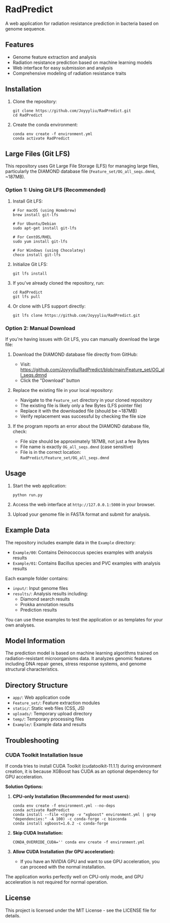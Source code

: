 # RadPredict

A web application for radiation resistance prediction in bacteria based on genome sequence.

## Features

- Genome feature extraction and analysis
- Radiation resistance prediction based on machine learning models
- Web interface for easy submission and analysis
- Comprehensive modeling of radiation resistance traits

## Installation

1. Clone the repository:
   ```
   git clone https://github.com/Joyyyliu/RadPredict.git
   cd RadPredict
   ```

2. Create the conda environment:
   ```
   conda env create -f environment.yml
   conda activate RadPredict
   ```

## Large Files (Git LFS)

This repository uses Git Large File Storage (LFS) for managing large files, particularly the DIAMOND database file (`Feature_set/OG_all_seqs.dmnd`, ~187MB).

### Option 1: Using Git LFS (Recommended)

1. Install Git LFS:
   ```
   # For macOS (using Homebrew)
   brew install git-lfs
   
   # For Ubuntu/Debian
   sudo apt-get install git-lfs
   
   # For CentOS/RHEL
   sudo yum install git-lfs
   
   # For Windows (using Chocolatey)
   choco install git-lfs
   ```

2. Initialize Git LFS:
   ```
   git lfs install
   ```

3. If you've already cloned the repository, run:
   ```
   cd RadPredict
   git lfs pull
   ```

4. Or clone with LFS support directly:
   ```
   git lfs clone https://github.com/Joyyyliu/RadPredict.git
   ```

### Option 2: Manual Download

If you're having issues with Git LFS, you can manually download the large file:

1. Download the DIAMOND database file directly from GitHub:
   - Visit: https://github.com/Joyyyliu/RadPredict/blob/main/Feature_set/OG_all_seqs.dmnd
   - Click the "Download" button

2. Replace the existing file in your local repository:
   - Navigate to the `Feature_set` directory in your cloned repository
   - The existing file is likely only a few Bytes (LFS pointer file)
   - Replace it with the downloaded file (should be ~187MB)
   - Verify replacement was successful by checking the file size

3. If the program reports an error about the DIAMOND database file, check:
   - File size should be approximately 187MB, not just a few Bytes
   - File name is exactly `OG_all_seqs.dmnd` (case sensitive)
   - File is in the correct location: `RadPredict/Feature_set/OG_all_seqs.dmnd`

## Usage

1. Start the web application:
   ```
   python run.py
   ```

2. Access the web interface at `http://127.0.0.1:5000` in your browser.

3. Upload your genome file in FASTA format and submit for analysis.

## Example Data

The repository includes example data in the `Example` directory:

- `Example/00`: Contains Deinococcus species examples with analysis results
- `Example/01`: Contains Bacillus species and PVC examples with analysis results

Each example folder contains:
- `input/`: Input genome files
- `results/`: Analysis results including:
  - Diamond search results
  - Prokka annotation results
  - Prediction results

You can use these examples to test the application or as templates for your own analyses.

## Model Information

The prediction model is based on machine learning algorithms trained on radiation-resistant microorganisms data. It analyzes genomic features including DNA repair genes, stress response systems, and genome structural characteristics.

## Directory Structure

- `app/`: Web application code
- `Feature_set/`: Feature extraction modules
- `static/`: Static web files (CSS, JS)
- `uploads/`: Temporary upload directory
- `temp/`: Temporary processing files
- `Example/`: Example data and results

## Troubleshooting

### CUDA Toolkit Installation Issue

If conda tries to install CUDA Toolkit (cudatoolkit-11.1.1) during environment creation, it is because XGBoost has CUDA as an optional dependency for GPU acceleration.

**Solution Options:**

1. **CPU-only Installation (Recommended for most users):**
   ```
   conda env create -f environment.yml --no-deps
   conda activate RadPredict
   conda install --file <(grep -v "xgboost" environment.yml | grep "dependencies:" -A 100) -c conda-forge -c bioconda
   conda install xgboost=1.6.2 -c conda-forge
   ```

2. **Skip CUDA Installation:**
   ```
   CONDA_OVERRIDE_CUDA='' conda env create -f environment.yml
   ```

3. **Allow CUDA Installation (for GPU acceleration):**
   - If you have an NVIDIA GPU and want to use GPU acceleration, you can proceed with the normal installation.

The application works perfectly well on CPU-only mode, and GPU acceleration is not required for normal operation.

## License

This project is licensed under the MIT License - see the LICENSE file for details. 